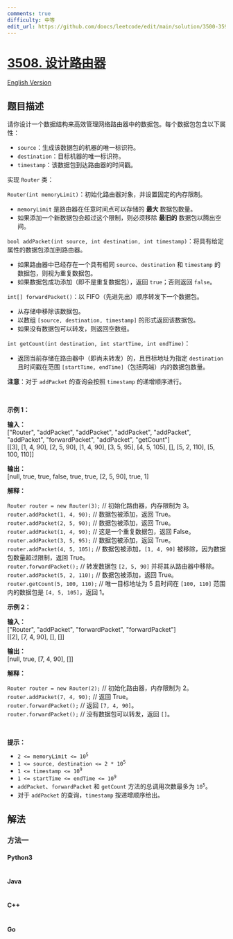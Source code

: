 ```yaml
---
comments: true
difficulty: 中等
edit_url: https://github.com/doocs/leetcode/edit/main/solution/3500-3599/3508.Implement%20Router/README.md
---
```


<!-- problem:start -->

# [3508. 设计路由器](https://leetcode.cn/problems/implement-router)

[English Version](/solution/3500-3599/3508.Implement%20Router/README_EN.md)

## 题目描述

<!-- description:start -->

<p>请你设计一个数据结构来高效管理网络路由器中的数据包。每个数据包包含以下属性：</p>

<ul>
	<li><code>source</code>：生成该数据包的机器的唯一标识符。</li>
	<li><code>destination</code>：目标机器的唯一标识符。</li>
	<li><code>timestamp</code>：该数据包到达路由器的时间戳。</li>
</ul>

<p>实现 <code>Router</code> 类：</p>

<p><code>Router(int memoryLimit)</code>：初始化路由器对象，并设置固定的内存限制。</p>

<ul>
	<li><code>memoryLimit</code> 是路由器在任意时间点可以存储的 <strong>最大</strong> 数据包数量。</li>
	<li>如果添加一个新数据包会超过这个限制，则必须移除 <strong>最旧的</strong> 数据包以腾出空间。</li>
</ul>

<p><code>bool addPacket(int source, int destination, int timestamp)</code>：将具有给定属性的数据包添加到路由器。</p>

<ul>
	<li>如果路由器中已经存在一个具有相同 <code>source</code>、<code>destination</code> 和 <code>timestamp</code> 的数据包，则视为重复数据包。</li>
	<li>如果数据包成功添加（即不是重复数据包），返回 <code>true</code>；否则返回 <code>false</code>。</li>
</ul>

<p><code>int[] forwardPacket()</code>：以 FIFO（先进先出）顺序转发下一个数据包。</p>

<ul>
	<li>从存储中移除该数据包。</li>
	<li>以数组 <code>[source, destination, timestamp]</code> 的形式返回该数据包。</li>
	<li>如果没有数据包可以转发，则返回空数组。</li>
</ul>

<p><code>int getCount(int destination, int startTime, int endTime)</code>：</p>

<ul>
	<li>返回当前存储在路由器中（即尚未转发）的，且目标地址为指定 <code>destination</code> 且时间戳在范围 <code>[startTime, endTime]</code>（包括两端）内的数据包数量。</li>
</ul>

<p><strong>注意</strong>：对于 <code>addPacket</code> 的查询会按照 <code>timestamp</code> 的递增顺序进行。</p>

<p>&nbsp;</p>

<p><strong class="example">示例 1：</strong></p>

<div class="example-block">
<p><strong>输入：</strong><br />
<span class="example-io">["Router", "addPacket", "addPacket", "addPacket", "addPacket", "addPacket", "forwardPacket", "addPacket", "getCount"]<br />
[[3], [1, 4, 90], [2, 5, 90], [1, 4, 90], [3, 5, 95], [4, 5, 105], [], [5, 2, 110], [5, 100, 110]]</span></p>

<p><strong>输出：</strong><br />
<span class="example-io">[null, true, true, false, true, true, [2, 5, 90], true, 1] </span></p>

<p><strong>解释：</strong></p>
<code>Router router = new Router(3);</code> // 初始化路由器，内存限制为 3。<br />
<code>router.addPacket(1, 4, 90);</code> // 数据包被添加，返回 True。<br />
<code>router.addPacket(2, 5, 90);</code> // 数据包被添加，返回 True。<br />
<code>router.addPacket(1, 4, 90);</code> // 这是一个重复数据包，返回 False。<br />
<code>router.addPacket(3, 5, 95);</code> // 数据包被添加，返回 True。<br />
<code>router.addPacket(4, 5, 105);</code> // 数据包被添加，<code>[1, 4, 90]</code> 被移除，因为数据包数量超过限制，返回 True。<br />
<code>router.forwardPacket();</code> // 转发数据包 <code>[2, 5, 90]</code> 并将其从路由器中移除。<br />
<code>router.addPacket(5, 2, 110);</code> // 数据包被添加，返回 True。<br />
<code>router.getCount(5, 100, 110);</code> // 唯一目标地址为 5 且时间在 <code>[100, 110]</code>&nbsp;范围内的数据包是 <code>[4, 5, 105]</code>，返回 1。</div>

<p><strong class="example">示例 2：</strong></p>

<div class="example-block">
<p><strong>输入：</strong><br />
<span class="example-io">["Router", "addPacket", "forwardPacket", "forwardPacket"]<br />
[[2], [7, 4, 90], [], []]</span></p>

<p><strong>输出：</strong><br />
<span class="example-io">[null, true, [7, 4, 90], []] </span></p>

<p><strong>解释：</strong></p>
<code>Router router = new Router(2);</code> // 初始化路由器，内存限制为 2。<br />
<code>router.addPacket(7, 4, 90);</code> // 返回 True。<br />
<code>router.forwardPacket();</code> // 返回 <code>[7, 4, 90]</code>。<br />
<code>router.forwardPacket();</code> // 没有数据包可以转发，返回 <code>[]</code>。</div>

<p>&nbsp;</p>

<p><strong>提示：</strong></p>

<ul>
	<li><code>2 &lt;= memoryLimit &lt;= 10<sup>5</sup></code></li>
	<li><code>1 &lt;= source, destination &lt;= 2 * 10<sup>5</sup></code></li>
	<li><code>1 &lt;= timestamp &lt;= 10<sup>9</sup></code></li>
	<li><code>1 &lt;= startTime &lt;= endTime &lt;= 10<sup>9</sup></code></li>
	<li><code>addPacket</code>、<code>forwardPacket</code> 和 <code>getCount</code> 方法的总调用次数最多为 <code>10<sup>5</sup></code>。</li>
	<li>对于 <code>addPacket</code> 的查询，<code>timestamp</code> 按递增顺序给出。</li>
</ul>

<!-- description:end -->

## 解法

<!-- solution:start -->

### 方法一

<!-- tabs:start -->

#### Python3

```python

```

#### Java

```java

```

#### C++

```cpp

```

#### Go

```go

```

<!-- tabs:end -->

<!-- solution:end -->

<!-- problem:end -->

